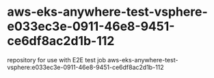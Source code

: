 # aws-eks-anywhere-test-vsphere-e033ec3e-0911-46e8-9451-ce6df8ac2d1b-112
repository for use with E2E test job aws-eks-anywhere-test-vsphere:e033ec3e-0911-46e8-9451-ce6df8ac2d1b-112
